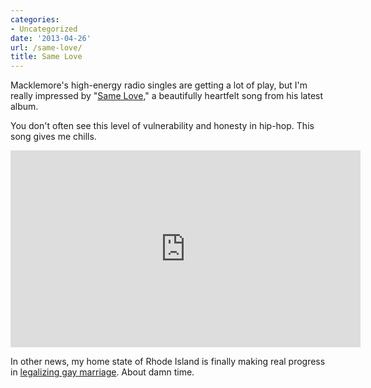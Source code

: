 ```yaml
---
categories:
- Uncategorized
date: '2013-04-26'
url: /same-love/
title: Same Love
---
```


Macklemore's high-energy radio singles are getting a lot of play, but I'm really impressed by "<a href="https://www.youtube.com/watch?v=hlVBg7_08n0">Same Love</a>," a beautifully heartfelt song from his latest album.

You don't often see this level of vulnerability and honesty in hip-hop. This song gives me chills.

<iframe width="560" height="315" src="https://www.youtube.com/embed/hlVBg7_08n0" frameborder="0" allowfullscreen></iframe>

In other news, my home state of Rhode Island is finally making real progress in <a href="http://news.providencejournal.com/breaking-news/2013/04/chafee-i-am-always-proud-to-be-a-rhode-islander-but-never-more-so-than-toda.html">legalizing gay marriage</a>. About damn time.